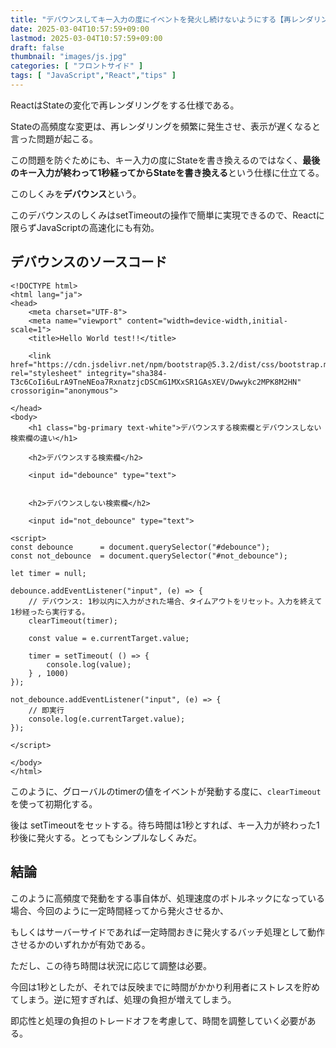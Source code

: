 ```yaml
---
title: "デバウンスしてキー入力の度にイベントを発火し続けないようにする【再レンダリング地獄対策】"
date: 2025-03-04T10:57:59+09:00
lastmod: 2025-03-04T10:57:59+09:00
draft: false
thumbnail: "images/js.jpg"
categories: [ "フロントサイド" ]
tags: [ "JavaScript","React","tips" ]
---
```



ReactはStateの変化で再レンダリングをする仕様である。

Stateの高頻度な変更は、再レンダリングを頻繁に発生させ、表示が遅くなると言った問題が起こる。

この問題を防ぐためにも、キー入力の度にStateを書き換えるのではなく、**最後のキー入力が終わって1秒経ってからStateを書き換える**という仕様に仕立てる。

このしくみを**デバウンス**という。

このデバウンスのしくみはsetTimeoutの操作で簡単に実現できるので、Reactに限らずJavaScriptの高速化にも有効。

## デバウンスのソースコード


```
<!DOCTYPE html>
<html lang="ja">
<head>
    <meta charset="UTF-8">
    <meta name="viewport" content="width=device-width,initial-scale=1">
    <title>Hello World test!!</title>
    
    <link href="https://cdn.jsdelivr.net/npm/bootstrap@5.3.2/dist/css/bootstrap.min.css" rel="stylesheet" integrity="sha384-T3c6CoIi6uLrA9TneNEoa7RxnatzjcDSCmG1MXxSR1GAsXEV/Dwwykc2MPK8M2HN" crossorigin="anonymous">

</head>
<body>
    <h1 class="bg-primary text-white">デバウンスする検索欄とデバウンスしない検索欄の違い</h1>

    <h2>デバウンスする検索欄</h2>

    <input id="debounce" type="text">


    <h2>デバウンスしない検索欄</h2>

    <input id="not_debounce" type="text">

<script>
const debounce      = document.querySelector("#debounce");
const not_debounce  = document.querySelector("#not_debounce");

let timer = null;

debounce.addEventListener("input", (e) => {
    // デバウンス: 1秒以内に入力がされた場合、タイムアウトをリセット。入力を終えて1秒経ったら実行する。
    clearTimeout(timer);

    const value = e.currentTarget.value;

    timer = setTimeout( () => {
        console.log(value);
    } , 1000)
});

not_debounce.addEventListener("input", (e) => {
    // 即実行
    console.log(e.currentTarget.value);
});

</script>

</body>
</html>
```

このように、グローバルのtimerの値をイベントが発動する度に、`clearTimeout`を使って初期化する。

後は setTimeoutをセットする。待ち時間は1秒とすれば、キー入力が終わった1秒後に発火する。とってもシンプルなしくみだ。

## 結論

このように高頻度で発動をする事自体が、処理速度のボトルネックになっている場合、今回のように一定時間経ってから発火させるか、

もしくはサーバーサイドであれば一定時間おきに発火するバッチ処理として動作させるかのいずれかが有効である。

ただし、この待ち時間は状況に応じて調整は必要。

今回は1秒としたが、それでは反映までに時間がかかり利用者にストレスを貯めてしまう。逆に短すぎれば、処理の負担が増えてしまう。

即応性と処理の負担のトレードオフを考慮して、時間を調整していく必要がある。


